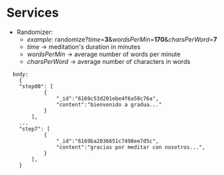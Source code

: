 # Services
* Randomizer: 
    * *example*: randomize?*time*=**3**&*wordsPerMin*=**170**&*charsPerWord*=**7**
    * *time* -> meditation's duration in minutes
    * *wordsPerMin* -> average number of words per minute
    * *charsPerWord* -> average number of characters in words

```
  body:
    {
    "step00": [
            {
                "_id":"6169c53d201ebe4f6a58c76a",
                "content":"bienvenido a gradua..."
            }
        ],
    ...
    "step7": [
            {
                "_id":"6169ba2036651c7498ee7d5c",
                "content":"gracias por meditar con nosotros...",
            }
        ],
    } 
```
